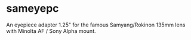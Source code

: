 # sameyepc
An eyepiece adapter 1.25" for the famous Samyang/Rokinon 135mm lens with Minolta AF / Sony Alpha mount.
